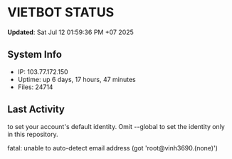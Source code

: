 # VIETBOT STATUS
**Updated**: Sat Jul 12 01:59:36 PM +07 2025

## System Info
- IP: 103.77.172.150
- Uptime: up 6 days, 17 hours, 47 minutes
- Files: 24714

## Last Activity

to set your account's default identity.
Omit --global to set the identity only in this repository.

fatal: unable to auto-detect email address (got 'root@vinh3690.(none)')

